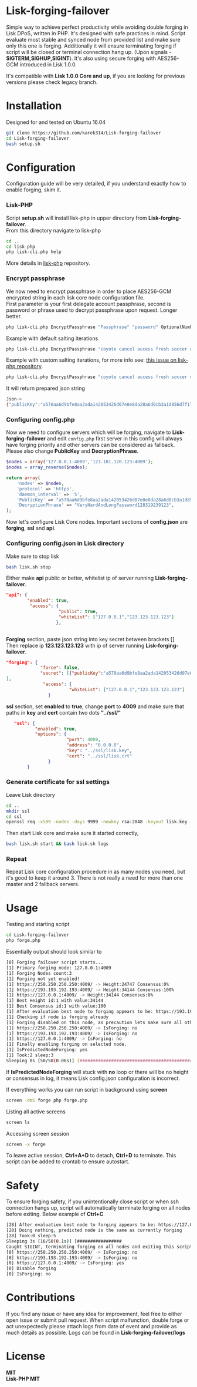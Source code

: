 # Lisk-forging-failover
Simple way to achieve perfect productivity while avoiding double forging in Lisk DPoS, written in PHP.
It's designed with safe practices in mind. Script evaluate most stable and synced node from provided list and make sure only this one is forging. Additionally it will ensure terminating forging if script will be closed or terminal connection hang up. (Upon signals - <b>SIGTERM,SIGHUP,SIGINT</b>). It's also using secure forging with AES256-GCM introduced in Lisk 1.0.0.

It's compatible with <b>Lisk 1.0.0 Core and up</b>, if you are looking for previous versions please check legacy branch.

# Installation
Designed for and tested on Ubuntu 16.04
```sh
git clone https://github.com/karek314/Lisk-forging-failover
cd Lisk-forging-failover
bash setup.sh
```

# Configuration
Configuration guide will be very detailed, if you understand exactly how to enable forging, skim it.<br>
### Lisk-PHP
Script <b>setup.sh</b> will install lisk-php in upper directory from <b>Lisk-forging-failover</b>.<br>
From this directory navigate to lisk-php
```sh
cd ..
cd lisk-php
php lisk-cli.php help
```
More details in [lisk-php](https://github.com/karek314/lisk-php) repository.
### Encrypt passphrase
We now need to encrypt passphrase in order to place AES256-GCM encrypted string in each lisk core node configuration file.<br>
First parameter is your first delegate account passphrase, second is password or phrase used to decrypt passphrase upon request. Longer better.
```sh
php lisk-cli.php EncryptPassphrase "Passphrase" "password" OptionalNumberOfSaltIterations
```
Example with default salting iterations
```sh
php lisk-cli.php EncryptPassphrase "coyote cancel access fresh soccer club subject salad veteran sheriff laundry square" "VeryHardAndLongPassword128319239123"
```
Example with custom salting iterations, for more info see: [this issue on lisk-php repository](https://github.com/karek314/lisk-php/issues/4).
```sh
php lisk-cli.php EncryptPassphrase "coyote cancel access fresh soccer club subject salad veteran sheriff laundry square" "VeryHardAndLongPassword128319239123" 2500
```
It will return prepared json string
```sh
Json->
{"publicKey":"a570aa6d9bfe8aa2ada142053426d07e0e8da28a6d0cb3a1d856d7f17156ae0b","encryptedSecret":"iterations=1&salt=0d1574a91e45fde38967153052fdb748&cipherText=5bada3a9fefba2e8a067c1ef761622a15ca092f17fead0aa3b1fdffee59422ffbae120cfbe59693f82f6075e38123884b5c3fa959fd34a8d6306c5a67a4caf0a17094024349880ca8825ef048d3641ee5a7f85&iv=787c6e0d160d95b3867a79c1&tag=6f44977c659a00d2f3dad383167501ea&version=1"}
```
### Configuring config.php
Now we need to configure servers which will be forging, navigate to <b>Lisk-forging-failover</b> and edit ```config.php``` first server in this config will always have forging priority and other servers can be considered as fallback. Please also change <b>PublicKey</b> and <b>DecryptionPhrase</b>.
```php
$nodes = array('127.0.0.1:4009','123.101.120.123:4009');
$nodes = array_reverse($nodes);

return array(
	'nodes' => $nodes,
	'protocol' => 'https',
	'daemon_interval' => '5',
	'PublicKey' => "a570aa6d9bfe8aa2ada142053426d07e0e8da28a6d0cb3a1d856d7f17156ae0b",
	'DecryptionPhrase' => "VeryHardAndLongPassword128319239123",
);
```

Now let's configure Lisk Core nodes. Important sections of <b>config.json</b> are <b>forging</b>, <b>ssl</b> and <b>api</b>.

### Configuring config.json in Lisk directory
Make sure to stop lisk
```sh
bash lisk.sh stop
```
Either make <b>api</b> public or better, whitelist ip of server running <b>Lisk-forging-failover</b>.
```json
"api": {
        "enabled": true,
         "access": {
                    "public": true,
                    "whiteList": ["127.0.0.1","123.123.123.123"]
                   },
		
```
<b>Forging</b> section, paste json string into key secret between brackets []<br>
Then replace ip <b>123.123.123.123</b> with ip of server running <b>Lisk-forging-failover</b>.
```json
"forging": {
             "force": false,
             "secret": [{"publicKey":"a570aa6d9bfe8aa2ada142053426d07e0e8da28a6d0cb3a1d856d7f17156ae0b","encryptedSecret":"iterations=1&salt=0d1574a91e45fde38967153052fdb748&cipherText=5bada3a9fefba2e8a067c1ef761622a15ca092f17fead0aa3b1fdffee59422ffbae120cfbe59693f82f6075e38123884b5c3fa959fd34a8d6306c5a67a4caf0a17094024349880ca8825ef048d3641ee5a7f85&iv=787c6e0d160d95b3867a79c1&tag=6f44977c659a00d2f3dad383167501ea&version=1"}
],
              "access": {
                    	"whiteList": ["127.0.0.1","123.123.123.123"]
                }
```
<b>ssl</b> section, set <b>enabled</b> to <b>true</b>, change <b>port</b> to <b>4009</b> and make sure that paths in <b>key</b> and <b>cert</b> contain two dots <b>"../ssl/"</b>
```json
   "ssl": {
           "enabled": true,
           "options": {
                       "port": 4009,
                       "address": "0.0.0.0",
                       "key": "../ssl/lisk.key",
                       "cert": "../ssl/lisk.crt"
                }
        }
```
### Generate certificate for ssl settings
Leave Lisk directory
```sh
cd ..
mkdir ssl
cd ssl
openssl req -x509 -nodes -days 9999 -newkey rsa:2048 -keyout lisk.key -out lisk.crt
```
Then start Lisk core and make sure it started correctly,
```sh
bash lisk.sh start && bash lisk.sh logs
```
### Repeat
Repeat Lisk core configuration procedure in as many nodes you need, but it's good to keep it around 3. There is not really a need for more than one master and 2 fallback servers.

# Usage
Testing and starting script
```sh
cd Lisk-forging-failover
php forge.php
```
Essentially output should look similar to
```sh
[0] Forging failover script starts...
[1] Primary forging node: 127.0.0.1:4009
[1] Forging Nodes count:3
[1] Forging not yet enabled!
[1] https://250.250.250.250:4009/ -> Height:24747 Consensus:0%
[1] https://193.193.192.193:4009/ -> Height:34144 Consensus:100%
[1] https://127.0.0.1:4009/ -> Height:34144 Consensus:0%
[1] Best Height id:1 with value:34144
[1] Best Consensus id:1 with value:100
[1] After evaluation best node to forging appears to be: https://193.193.192.193:4009/ with id:1
[1] Checking if node is forging already
[1] Forging disabled on this node, as precaution lets make sure all other nodes are not forging as well.
[1] https://250.250.250.250:4009/ -> IsForging: no
[1] https://193.193.192.193:4009/ -> IsForging: no
[1] https://127.0.0.1:4009/ -> IsForging: no
[1] Finally enabling forging on selected node.
[1] IsPredictedNodeForging: yes
[1] Took:2 sleep:3
Sleeping 0s [50/50(0.06s)] [###################################################] 100%
```
If <b>IsPredictedNodeForging</b> will stuck with <b>no</b> loop or there will be no height or consensus in log, it means Lisk config.json configuration is incorrect.

If everything works you can run script in background using <b>screen</b>
```sh
screen -dmS forge php forge.php
```
Listing all active screens
```sh
screen ls
```
Accessing screen session
```sh
screen -x forge
```
To leave active session, <b>Ctrl+A+D</b> to detach, <b>Ctrl+D</b> to terminate. This script can be added to crontab to ensure autostart.

# Safety
To ensure forging safety, if you unintentionally close script or when ssh connection hangs up, script will automatically terminate forging on all nodes before exiting. Below example of <b>Ctrl+C</b>
```sh
[28] After evaluation best node to forging appears to be: https://127.0.0.1:4009/ with id:2
[28] Doing nothing, predicted node is the same as currently forging
[28] Took:0 sleep:5
Sleeping 3s [16/50(0.1s)] [#################                                  ] 32%^C
Caught SIGINT, terminating forging on all nodes and exiting this script...
[0] https://250.250.250.250:4009/ -> IsForging: no
[0] https://193.193.192.193:4009/ -> IsForging: no
[0] https://127.0.0.1:4009/ -> IsForging: yes
[0] Disable forging
[0] IsForging: no
```

# Contributions
If you find any issue or have any idea for improvement, feel free to either open issue or submit pull request. When script malfunction, double forge or act unexpectedly please attach logs from date of event and provide as much details as possible.
Logs can be found in <b>Lisk-forging-failover/logs<b>

# License
MIT<br>
Lisk-PHP MIT

